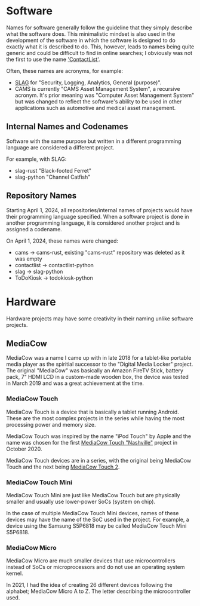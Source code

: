 # Software
Names for software generally follow the guideline that they simply describe what the software does. This minimalistic mindset is also used in the development of the software in which the software is designed to do exactly what it is described to do. This, however, leads to names being quite generic and could be difficult to find in online searches; I obviously was not the first to use the name ['ContactList'](https://github.com/search?q=ContactList&type=repositories).

Often, these names are acronyms, for example:

* [SLAG](../slag/) for "Security, Logging, Analytics, General (purpose)".
* CAMS is currently "CAMS Asset Management System", a recursive acronym. It's prior meaning was "Computer Asset Management System" but was changed to reflect the software's ability to be used in other applications such as automotive and medical asset management.

## Internal Names and Codenames
Software with the same purpose but written in a different programming language are considered a different project.

For example, with SLAG:
* slag-rust "Black-footed Ferret"
* slag-python "Channel Catfish"

## Repository Names
Starting April 1, 2024, all repositories/internal names of projects would have their programming language specified. When a software project is done in another programming language, it is considered another project and is assigned a codename.

On April 1, 2024, these names were changed:
* cams -> cams-rust, existing "cams-rust" repository was deleted as it was empty
* contactlist -> contactlist-python
* slag -> slag-python
* ToDoKiosk -> todokiosk-python

# Hardware
Hardware projects may have some creativity in their naming unlike software projects.

## MediaCow
MediaCow was a name I came up with in late 2018 for a tablet-like portable media player as the spiritial successor to the "Digital Media Locker" project. The original "MediaCow" was basically an Amazon FireTV Stick, battery pack, 7" HDMI LCD in a custom-made wooden box, the device was tested in March 2019 and was a great achievement at the time.

### MediaCow Touch
MediaCow Touch is a device that is basically a tablet running Android. These are the most complex projects in the series while having the most processing power and memory size.

MediaCow Touch was inspired by the name "iPod Touch" by Apple and the name was chosen for the first [MediaCow Touch "Nashville"](../mct/) project in October 2020.

MediaCow Touch devices are in a series, with the original being MediaCow Touch and the next being [MediaCow Touch 2](../mct2/). 

### MediaCow Touch Mini
MediaCow Touch Mini are just like MediaCow Touch but are physically smaller and usually use lower-power SoCs (system on chip).

In the case of multiple MediaCow Touch Mini devices, names of these devices may have the name of the SoC used in the project. For example, a device using the Samsung S5P6818 may be called MediaCow Touch Mini S5P6818.

### MediaCow Micro
MediaCow Micro are much smaller devices that use microcontrollers instead of SoCs or microprocessors and do not use an operating system kernel.

In 2021, I had the idea of creating 26 different devices following the alphabet; MediaCow Micro A to Z. The letter describing the microcontroller used.
